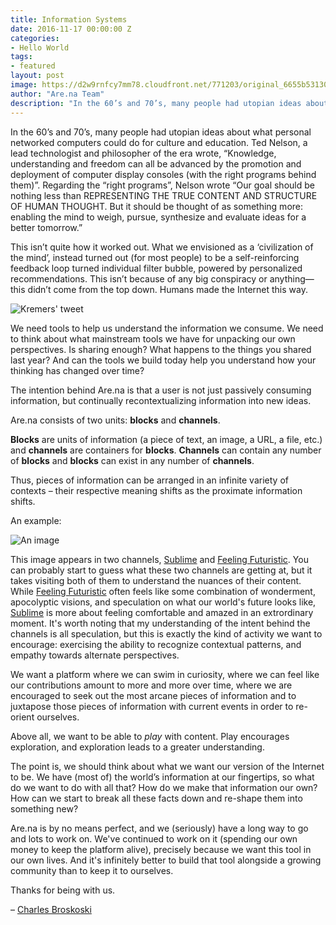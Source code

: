 ```yaml
---
title: Information Systems
date: 2016-11-17 00:00:00 Z
categories:
- Hello World
tags:
- featured
layout: post
image: https://d2w9rnfcy7mm78.cloudfront.net/771203/original_6655b53130c865c4fa7a9120bc4b5e92.jpg
author: "Are.na Team"
description: "In the 60’s and 70’s, many people had utopian ideas about what personal networked computers could do for culture and education. Not all of them turned out."
---
```


In the 60’s and 70’s, many people had utopian ideas about what personal networked computers could do for culture and education. Ted Nelson, a lead technologist and philosopher of the era wrote, “Knowledge, understanding and freedom can all be advanced by the promotion and deployment of computer display consoles (with the right programs behind them)”. Regarding the “right programs”, Nelson wrote “Our goal should be nothing less than REPRESENTING THE TRUE CONTENT AND STRUCTURE OF HUMAN THOUGHT. But it should be thought of as something more: enabling the mind to weigh, pursue, synthesize and evaluate ideas for a better tomorrow.”

This isn’t quite how it worked out. What we envisioned as a ‘civilization of the mind’, instead turned out (for most people) to be a self-reinforcing feedback loop turned individual filter bubble, powered by personalized recommendations. This isn’t because of any big conspiracy or anything—this didn’t come from the top down. Humans made the Internet this way. 

![Kremers' tweet](https://d2w9rnfcy7mm78.cloudfront.net/772086/original_1a5e4cd4ab968289fc3654b4389c944b.png)

We need tools to help us understand the information we consume. We need to think about what mainstream tools we have for unpacking our own perspectives. Is sharing enough? What happens to the things you shared last year? And can the tools we build today help you understand how your thinking has changed over time?

The intention behind Are.na is that a user is not just passively consuming information, but continually recontextualizing information into new ideas.

Are.na consists of two units: **blocks** and **channels**. 

**Blocks** are units of information (a piece of text, an image, a URL, a file, etc.) and **channels** are containers for **blocks**. **Channels** can contain any number of **blocks** and **blocks** can exist in any number of **channels**. 

Thus, pieces of information can be arranged in an infinite variety of contexts – their respective meaning shifts as the proximate information shifts. 

An example:

![An image](https://d2w9rnfcy7mm78.cloudfront.net/690775/large_8774c584416c3abb8e411acb2fae7238.jpg)

This image appears in two channels, [Sublime][Sublime] and [Feeling Futuristic][Feeling Futuristic]. You can probably start to guess what these two channels are getting at, but it takes visiting both of them to understand the nuances of their content. While [Feeling Futuristic][Feeling Futuristic] often feels like some combination of wonderment, apocolyptic visions, and speculation on what our world's future looks like, [Sublime][Sublime] is more about feeling comfortable and amazed in an extrordinary moment. It's worth noting that my understanding of the intent behind the channels is all speculation, but this is exactly the kind of activity we want to encourage: exercising the ability to recognize contextual patterns, and empathy towards alternate perspectives.

We want a platform where we can swim in curiosity, where we can feel like our contributions amount to more and more over time, where we are encouraged to seek out the most arcane pieces of information and to juxtapose those pieces of information with current events in order to re-orient ourselves.

Above all, we want to be able to _play_ with content. Play encourages exploration, and exploration leads to a greater understanding.

The point is, we should think about what we want our version of the Internet to be. We have (most of) the world’s information at our fingertips, so what do we want to do with all that? How do we make that information our own? How can we start to break all these facts down and re-shape them into something new?

Are.na is by no means perfect, and we (seriously) have a long way to go and lots to work on. We've continued to work on it (spending our own money to keep the platform alive), precisely because we want this tool in our own lives. And it's infinitely better to build that tool alongside a growing community than to keep it to ourselves. 

Thanks for being with us.

– [Charles Broskoski][Profile]

[Sublime]: https://www.are.na/morgan-sutherland/sublime
[Feeling Futuristic]: https://www.are.na/chris-sherron/feeling-futuristic
[Profile]: https://www.are.na/charles-broskoski
